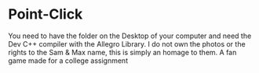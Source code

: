 # Point-Click
You need to have the folder on the Desktop of your computer and need the Dev C++ compiler with the Allegro Library. I do not own the photos or the rights to the Sam & Max name, this is simply an homage to them. A fan game made for a college assignment
